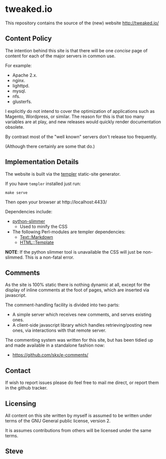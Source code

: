tweaked.io
==========

This repository contains the source of the (new) website http://tweaked.io/


Content Policy
--------------

The intention behind this site is that there will be one *concise* page
of content for each of the major servers in common use.

For example:

* Apache 2.x.
* nginx.
* lighttpd.
* mysql.
* nfs.
* glusterfs.

I explicitly do not intend to cover the optimization of applications
such as Magento, Wordpress, or similar.  The reason for this is that
too many variables are at play, and new releases would quickly render
documentation obsolete.

By contrast most of the "well known" servers don't release too frequently.

(Although there certainly are some that do.)


Implementation Details
----------------------

The website is built via the [templer](https://github.com/skx/templer)
static-site generator.

If you have `templer` installed just run:

    make serve

Then open your browser at http://localhost:4433/

Dependencies include:

* [python-slimmer](http://packages.debian.org/python-slimmer)
   * Used to minify the CSS
* The following Perl-modules are templer dependencies:
   * [Text::Markdown](http://packages.debian.org/libtext-markdown-perl)
   * [HTML::Template](http://packages.debian.org/libhtml-template-perl)

**NOTE**: If the python slimmer tool is unavailable the CSS will just be non-slimmed.  This is a non-fatal error.


Comments
--------

As the site is 100% static there is nothing dynamic at all, except for
the display of inline comments at the foot of pages, which are inserted
via javascript.

The comment-handling facility is divided into two parts:

* A simple server which receives new comments, and serves existing ones.
* A client-side javascript library which handles retrieving/posting new ones, via interactions with that remote server.

The commenting system was written for this site, but has been tidied up
and made available in a standalone fashion now:

* https://github.com/skx/e-comments/



Contact
-------

If wish to report issues please do feel free to mail me direct, or
report them in the github tracker.


Licensing
---------

All content on this site written by myself is assumed to be written
under terms of the GNU General public license, version 2.

It is assumes contributions from others will be licensed under the
same terms.


Steve
--
